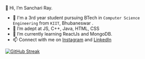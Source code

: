 
 👋 Hi, I’m Sanchari Ray.
- 👧 I'm a 3rd year student pursuing BTech in `Computer Science Engineering` from `KIIT`, Bhubaneswar .
- 👀 I’m adept at JS, C++, Java, HTML, CSS
- 🌱 I’m currently learning ReactJs and MongoDB.
- 📫 Connect with me on [Instagram](https://www.instagram.com/_hydraaaa__/) and [LinkedIn](https://www.linkedin.com/in/sanchari-ray-a4499b21b/)

[![GitHub Streak](https://github-readme-streak-stats.herokuapp.com/?user=Sanchariii)](https://git.io/streak-stats)


